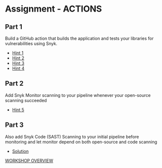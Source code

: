 # Assignment - ACTIONS

## Part 1
Build a GitHub action that builds the application and tests your libraries for vulnerabilities using Snyk.

- [Hint 1](hint1.md)
- [Hint 2](hint2.md)
- [Hint 3](hint3.md)
- [Hint 4](hint4.md)

## Part 2
Add Snyk Monitor scanning to your pipeline whenever your open-source scanning succeeded

- [Hint 5](hint5.md)


## Part 3
Also add Snyk Code (SAST) Scanning to your initial pipeline before monitoring and let monitor depend on both open-source and code scanning 

- [Solution](solution.md)

[WORKSHOP OVERVIEW](../WORKSHOP.md)